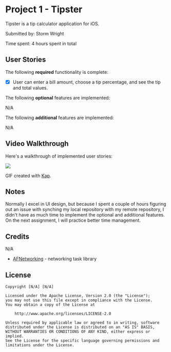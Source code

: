# Project 1 - Tipster

Tipster is a tip calculator application for iOS.

Submitted by: Storm Wright

Time spent: 4 hours spent in total

## User Stories

The following **required** functionality is complete:

- [x] User can enter a bill amount, choose a tip percentage, and see the tip and total values.

The following **optional** features are implemented:

N/A

The following **additional** features are implemented:

N/A

## Video Walkthrough

Here's a walkthrough of implemented user stories:

![](Assignment-0.gif)

GIF created with [Kap](https://getkap.co/).

## Notes

Normally I excel in UI design, but because I spent a couple of hours figuring out an issue with synching my local repository with my remote repository, I didn't have as much time to implement the optional and additional features. On the next assignment, I will practice better time management.

## Credits

N/A

- [AFNetworking](https://github.com/AFNetworking/AFNetworking) - networking task library

## License

    Copyright [N/A] [N/A]

    Licensed under the Apache License, Version 2.0 (the "License");
    you may not use this file except in compliance with the License.
    You may obtain a copy of the License at

        http://www.apache.org/licenses/LICENSE-2.0

    Unless required by applicable law or agreed to in writing, software
    distributed under the License is distributed on an "AS IS" BASIS,
    WITHOUT WARRANTIES OR CONDITIONS OF ANY KIND, either express or implied.
    See the License for the specific language governing permissions and
    limitations under the License.
